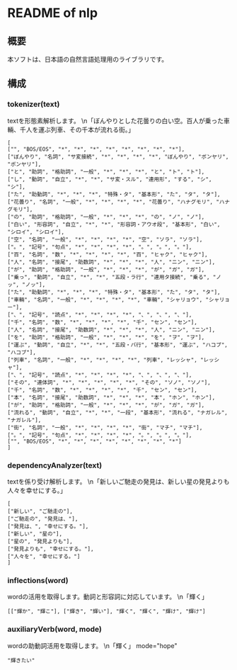 # README of nlp
## 概要
本ソフトは、日本語の自然言語処理用のライブラリです。
## 構成
### tokenizer(text)
textを形態素解析します。
\n「ぼんやりとした花曇りの白い空。百人が乗った車輛、千人を運ぶ列車、その千本が流れる街。」

```python3:
[
["", "BOS/EOS", "*", "*", "*", "*", "*", "*", "*", "*"], 
["ぼんやり", "名詞", "サ変接続", "*", "*", "*", "*", "ぼんやり", "ボンヤリ", "ボンヤリ"], 
["と", "助詞", "格助詞", "一般", "*", "*", "*", "と", "ト", "ト"], 
["し", "動詞", "自立", "*", "*", "サ変・スル", "連用形", "する", "シ", "シ"], 
["た", "助動詞", "*", "*", "*", "特殊・タ", "基本形", "た", "タ", "タ"], 
["花曇り", "名詞", "一般", "*", "*", "*", "*", "花曇り", "ハナグモリ", "ハナグモリ"], 
["の", "助詞", "格助詞", "一般", "*", "*", "*", "の", "ノ", "ノ"], 
["白い", "形容詞", "自立", "*", "*", "形容詞・アウオ段", "基本形", "白い", "シロイ", "シロイ"], 
["空", "名詞", "一般", "*", "*", "*", "*", "空", "ソラ", "ソラ"], 
["。", "記号", "句点", "*", "*", "*", "*", "。", "。", "。"], 
["百", "名詞", "数", "*", "*", "*", "*", "百", "ヒャク", "ヒャク"], 
["人", "名詞", "接尾", "助数詞", "*", "*", "*", "人", "ニン", "ニン"], 
["が", "助詞", "格助詞", "一般", "*", "*", "*", "が", "ガ", "ガ"], 
["乗っ", "動詞", "自立", "*", "*", "五段・ラ行", "連用タ接続", "乗る", "ノッ", "ノッ"], 
["た", "助動詞", "*", "*", "*", "特殊・タ", "基本形", "た", "タ", "タ"], 
["車輛", "名詞", "一般", "*", "*", "*", "*", "車輛", "シャリョウ", "シャリョー"], 
["、", "記号", "読点", "*", "*", "*", "*", "、", "、", "、"], 
["千", "名詞", "数", "*", "*", "*", "*", "千", "セン", "セン"], 
["人", "名詞", "接尾", "助数詞", "*", "*", "*", "人", "ニン", "ニン"], 
["を", "助詞", "格助詞", "一般", "*", "*", "*", "を", "ヲ", "ヲ"], 
["運ぶ", "動詞", "自立", "*", "*", "五段・バ行", "基本形", "運ぶ", "ハコブ", "ハコブ"], 
["列車", "名詞", "一般", "*", "*", "*", "*", "列車", "レッシャ", "レッシャ"], 
["、", "記号", "読点", "*", "*", "*", "*", "、", "、", "、"], 
["その", "連体詞", "*", "*", "*", "*", "*", "その", "ソノ", "ソノ"], 
["千", "名詞", "数", "*", "*", "*", "*", "千", "セン", "セン"], 
["本", "名詞", "接尾", "助数詞", "*", "*", "*", "本", "ホン", "ホン"], 
["が", "助詞", "格助詞", "一般", "*", "*", "*", "が", "ガ", "ガ"], 
["流れる", "動詞", "自立", "*", "*", "一段", "基本形", "流れる", "ナガレル", "ナガレル"], 
["街", "名詞", "一般", "*", "*", "*", "*", "街", "マチ", "マチ"], 
["。", "記号", "句点", "*", "*", "*", "*", "。", "。", "。"], 
["", "BOS/EOS", "*", "*", "*", "*", "*", "*", "*", "*"]
]
```
### dependencyAnalyzer(text)
textを係り受け解析します。
\n「新しいご馳走の発見は、新しい星の発見よりも人々を幸せにする。」

```python3:
[
["新しい", "ご馳走の"], 
["ご馳走の", "発見は、"], 
["発見は、", "幸せにする。"], 
["新しい", "星の"], 
["星の", "発見よりも"], 
["発見よりも", "幸せにする。"], 
["人々を", "幸せにする。"]
]
```
### inflections(word)
wordの活用を取得します。動詞と形容詞に対応しています。
\n「輝く」

```python3:
[["輝か", "輝こ"], ["輝き", "輝い"], "輝く", "輝く", "輝け", "輝け"]
```
### auxiliaryVerb(word, mode)
wordの助動詞活用を取得します。
\n「輝く」 mode="hope"

```python3:
"輝きたい"
```
